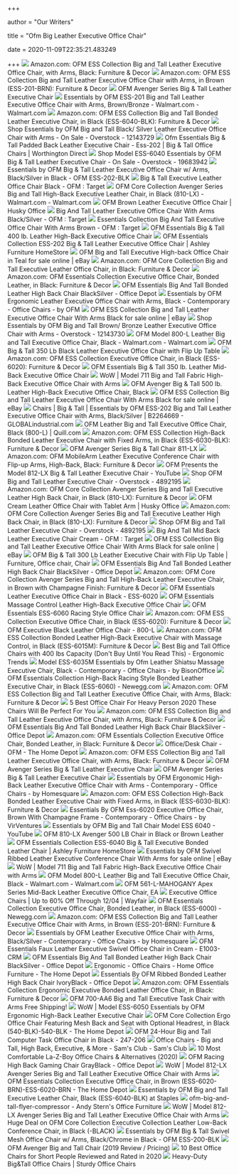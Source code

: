 +++
        
author = "Our Writers"
        
title = "Ofm Big Leather Executive Office Chair"
        
date = 2020-11-09T22:35:21.483249
        
+++
[ ![](https://images-na.ssl-images-amazon.com/images/I/71APmStHHQL._AC_SL1500_.jpg)](https://images-na.ssl-images-amazon.com/images/I/71APmStHHQL._AC_SL1500_.jpg) Amazon.com: OFM ESS Collection Big and Tall Leather Executive Office Chair,  with Arms, Black: Furniture & Decor
[ ![](https://images-na.ssl-images-amazon.com/images/I/61igAlMgLiL._AC_SY550_.jpg)](https://images-na.ssl-images-amazon.com/images/I/61igAlMgLiL._AC_SY550_.jpg) Amazon.com: OFM ESS Collection Big and Tall Leather Executive Office Chair  with Arms, in Brown (ESS-201-BRN): Furniture & Decor
[ ![](https://www.huskyoffice.com/pub/media/catalog/product/cache/01773d7e6dfc35831bce716b65132fbb/8/1-3390-11915/ofm-avenger-series-500-lb-big-a-tall-high-back-leather-executive-office-chair.jpg)](https://www.huskyoffice.com/pub/media/catalog/product/cache/01773d7e6dfc35831bce716b65132fbb/8/1-3390-11915/ofm-avenger-series-500-lb-big-a-tall-high-back-leather-executive-office-chair.jpg) OFM Avenger Series Big & Tall Leather Executive Chair
[ ![](https://i5.walmartimages.com/asr/0371ed8d-4a22-4d0c-9f91-72e1cad680db_1.d6145be3eca12953f94058e1fcb32d2c.jpeg)](https://i5.walmartimages.com/asr/0371ed8d-4a22-4d0c-9f91-72e1cad680db_1.d6145be3eca12953f94058e1fcb32d2c.jpeg) Essentials by OFM ESS-201 Big and Tall Leather Executive Office Chair with  Arms, Brown/Bronze - Walmart.com - Walmart.com
[ ![](https://images-na.ssl-images-amazon.com/images/I/71UW8MRo81L._AC_SY355_.jpg)](https://images-na.ssl-images-amazon.com/images/I/71UW8MRo81L._AC_SY355_.jpg) Amazon.com: OFM ESS Collection Big and Tall Bonded Leather Executive Chair,  in Black (ESS-6040-BLK): Furniture & Decor
[ ![](https://ak1.ostkcdn.com/images/products/12143729/Essentials-by-OFM-Big-and-Tall-Leather-Executive-Office-Chair-with-Arms-Black-Silver-43f15eb0-1c2a-4408-b917-099868a73b80_600.jpg?impolicy=medium)](https://ak1.ostkcdn.com/images/products/12143729/Essentials-by-OFM-Big-and-Tall-Leather-Executive-Office-Chair-with-Arms-Black-Silver-43f15eb0-1c2a-4408-b917-099868a73b80_600.jpg?impolicy=medium) Shop Essentials by OFM Big and Tall Black/ Silver Leather Executive Office  Chair with Arms - On Sale - Overstock - 12143729
[ ![](https://d1zloi9myumgkb.cloudfront.net/images/ess-202-ofm-leather-exec-chair-main.jpg)](https://d1zloi9myumgkb.cloudfront.net/images/ess-202-ofm-leather-exec-chair-main.jpg) Ofm Essentials Big & Tall Padded Back Leather Executive Chair - Ess-202 |  Big & Tall Office Chairs | Worthington Direct
[ ![](https://ak1.ostkcdn.com/images/products/19683942/Model-ESS-6040-Essentials-by-OFM-Big-Tall-Leather-Executive-Chair-313332bf-932c-4502-a604-1fb5df6fdacf_600.jpg?impolicy=medium)](https://ak1.ostkcdn.com/images/products/19683942/Model-ESS-6040-Essentials-by-OFM-Big-Tall-Leather-Executive-Chair-313332bf-932c-4502-a604-1fb5df6fdacf_600.jpg?impolicy=medium) Shop Model ESS-6040 Essentials by OFM Big & Tall Leather Executive Chair -  On Sale - Overstock - 19683942
[ ![](https://www.totallyfurniture.com/pub/media/catalog/product/cache/3754b7b902350ba102a62a0129632678/h/t/httpssep.yimg.comaytotallyfurnitureessentials-by-ofm-big-tall-leather-executive-office-chair-w-arms-black-silver-in-black-ofm-ess-202-blk-5.gif)](https://www.totallyfurniture.com/pub/media/catalog/product/cache/3754b7b902350ba102a62a0129632678/h/t/httpssep.yimg.comaytotallyfurnitureessentials-by-ofm-big-tall-leather-executive-office-chair-w-arms-black-silver-in-black-ofm-ess-202-blk-5.gif) Essentials by OFM Big & Tall Leather Executive Office Chair w/ Arms,  Black/Silver in Black - OFM ESS-202-BLK
[ ![](https://target.scene7.com/is/image/Target/GUEST_a6863ad6-13a2-4fb8-b35e-0de4e5552f89?wid=488&hei=488&fmt=pjpeg)](https://target.scene7.com/is/image/Target/GUEST_a6863ad6-13a2-4fb8-b35e-0de4e5552f89?wid=488&hei=488&fmt=pjpeg) Big & Tall Executive Leather Office Chair Black - OFM : Target
[ ![](https://i5.walmartimages.com/asr/b62ab031-962e-457e-a9d9-d2f8ed7daf93_1.370b562ff3ad720510b1e91fc60a81eb.jpeg?odnWidth=612&odnHeight=612&odnBg=ffffff)](https://i5.walmartimages.com/asr/b62ab031-962e-457e-a9d9-d2f8ed7daf93_1.370b562ff3ad720510b1e91fc60a81eb.jpeg?odnWidth=612&odnHeight=612&odnBg=ffffff) OFM Core Collection Avenger Series Big and Tall High-Back Executive Leather  Chair, in Black (810-LX) - Walmart.com - Walmart.com
[ ![](https://www.huskyoffice.com/pub/media/catalog/product/cache/01773d7e6dfc35831bce716b65132fbb/f/f-3389-11906/ofm-avenger-series-400-lb-big-a-tall-executive-brown-leather-office-chair.jpg)](https://www.huskyoffice.com/pub/media/catalog/product/cache/01773d7e6dfc35831bce716b65132fbb/f/f-3389-11906/ofm-avenger-series-400-lb-big-a-tall-executive-brown-leather-office-chair.jpg) OFM Brown Leather Executive Office Chair | Husky Office
[ ![](https://target.scene7.com/is/image/Target/GUEST_0a616c1b-0b46-414c-b62f-80fa7262b996?wid=488&hei=488&fmt=pjpeg)](https://target.scene7.com/is/image/Target/GUEST_0a616c1b-0b46-414c-b62f-80fa7262b996?wid=488&hei=488&fmt=pjpeg) Big And Tall Leather Executive Office Chair With Arms Black/Silver - OFM :  Target
[ ![](https://target.scene7.com/is/image/Target/GUEST_8280506e-da4a-4bc0-959e-f4bfcb225e7d?wid=488&hei=488&fmt=pjpeg)](https://target.scene7.com/is/image/Target/GUEST_8280506e-da4a-4bc0-959e-f4bfcb225e7d?wid=488&hei=488&fmt=pjpeg) Essentials Collection Big And Tall Executive Office Chair With Arms Brown -  OFM : Target
[ ![](https://smhttp-ssl-88434.nexcesscdn.net/media/catalog/product/cache/1/image/396x409/9df78eab33525d08d6e5fb8d27136e95/o/f/ofm-ess-201.jpg)](https://smhttp-ssl-88434.nexcesscdn.net/media/catalog/product/cache/1/image/396x409/9df78eab33525d08d6e5fb8d27136e95/o/f/ofm-ess-201.jpg) OFM Essentials Big & Tall 400 lb. Leather High-Back Executive Office Chair
[ ![](https://ashleyfurniture.scene7.com/is/image/AshleyFurniture/H600001075_1?$AFHS-PDP-Main$)](https://ashleyfurniture.scene7.com/is/image/AshleyFurniture/H600001075_1?$AFHS-PDP-Main$) OFM Essentials Collection ESS-202 Big & Tall Leather Executive Office Chair  | Ashley Furniture HomeStore
[ ![](https://i.ebayimg.com/00/s/MTYwMFgxNjAw/z/lewAAOSwvJVeCr6P/$_57.JPG?set_id=8800005007)](https://i.ebayimg.com/00/s/MTYwMFgxNjAw/z/lewAAOSwvJVeCr6P/$_57.JPG?set_id=8800005007) OFM Big and Tall Executive High-back Office Chair in Teal for sale online |  eBay
[ ![](https://images-na.ssl-images-amazon.com/images/I/81nCe4q-IlL._AC_SY606_.jpg)](https://images-na.ssl-images-amazon.com/images/I/81nCe4q-IlL._AC_SY606_.jpg) Amazon.com: OFM Core Collection Big and Tall Executive Leather Office Chair,  in Black: Furniture & Decor
[ ![](https://images-na.ssl-images-amazon.com/images/I/7169RpWQY2L._AC_SX679_.jpg)](https://images-na.ssl-images-amazon.com/images/I/7169RpWQY2L._AC_SX679_.jpg) Amazon.com: OFM Essentials Collection Executive Office Chair, Bonded Leather,  in Black: Furniture & Decor
[ ![](https://media.officedepot.com/image/upload/b_rgb:FFFFFF,c_pad,dpr_1.0,f_auto,h_666,q_auto,w_500/c_pad,h_666,w_500/v1/products/235580/235580_o05?pgw=1)](https://media.officedepot.com/image/upload/b_rgb:FFFFFF,c_pad,dpr_1.0,f_auto,h_666,q_auto,w_500/c_pad,h_666,w_500/v1/products/235580/235580_o05?pgw=1) OFM Essentials Big And Tall Bonded Leather High Back Chair BlackSilver -  Office Depot
[ ![](https://st.hzcdn.com/simgs/c3e16b2e077d674d_9-6064/home-design.jpg)](https://st.hzcdn.com/simgs/c3e16b2e077d674d_9-6064/home-design.jpg) Essentials by OFM Ergonomic Leather Executive Office Chair with Arms, Black  - Contemporary - Office Chairs - by OFM
[ ![](https://i.ebayimg.com/images/g/NREAAOSw7f9fd45Z/s-l1600.jpg)](https://i.ebayimg.com/images/g/NREAAOSw7f9fd45Z/s-l1600.jpg) OFM ESS Collection Big and Tall Leather Executive Office Chair With Arms  Black for sale online | eBay
[ ![](https://ak1.ostkcdn.com/images/products/12143730/Essentials-by-OFM-Big-and-Tall-Leather-Executive-Office-Chair-with-Arms-Brown-Bronze-4807bd87-7588-49ff-a337-cf6983f5fb1a.jpg)](https://ak1.ostkcdn.com/images/products/12143730/Essentials-by-OFM-Big-and-Tall-Leather-Executive-Office-Chair-with-Arms-Brown-Bronze-4807bd87-7588-49ff-a337-cf6983f5fb1a.jpg) Shop Essentials by OFM Big and Tall Brown/ Bronze Leather Executive Office  Chair with Arms - Overstock - 12143730
[ ![](https://i5.walmartimages.com/asr/7e87395c-cb28-4d51-a76a-6b5c4d0d842e_1.548312ae92241bbe7b95af44eda387a8.jpeg)](https://i5.walmartimages.com/asr/7e87395c-cb28-4d51-a76a-6b5c4d0d842e_1.548312ae92241bbe7b95af44eda387a8.jpeg) OFM Model 800-L Leather Big and Tall Executive Office Chair, Black -  Walmart.com - Walmart.com
[ ![](https://www.efurnituremax.com/pub/media/catalog/product/cache/01773d7e6dfc35831bce716b65132fbb/o/r-3749-12747/ofm-big-a-tall-350-lb-black-leather-executive-office-chair-with-flip-up-table.jpg)](https://www.efurnituremax.com/pub/media/catalog/product/cache/01773d7e6dfc35831bce716b65132fbb/o/r-3749-12747/ofm-big-a-tall-350-lb-black-leather-executive-office-chair-with-flip-up-table.jpg) OFM Big & Tall 350 Lb Black Leather Executive Office Chair with Flip Up  Table
[ ![](https://images-na.ssl-images-amazon.com/images/I/8121PAzGT9L._SL1500_.jpg)](https://images-na.ssl-images-amazon.com/images/I/8121PAzGT9L._SL1500_.jpg) Amazon.com: OFM ESS Collection Executive Office Chair, in Black (ESS-6020):  Furniture & Decor
[ ![](https://smhttp-ssl-88434.nexcesscdn.net/media/catalog/product/cache/1/image/396x409/9df78eab33525d08d6e5fb8d27136e95/o/f/ofm-ess-6040.jpg)](https://smhttp-ssl-88434.nexcesscdn.net/media/catalog/product/cache/1/image/396x409/9df78eab33525d08d6e5fb8d27136e95/o/f/ofm-ess-6040.jpg) OFM Essentials Big & Tall 350 lb. Leather Mid-Back Executive Office Chair
[ ![](http://www.vqvgroup.com/v/vspfiles/photos/711-301-2.jpg)](http://www.vqvgroup.com/v/vspfiles/photos/711-301-2.jpg) WoW | Model 711 Big and Tall Fabric High-Back Executive Office Chair with  Arms
[ ![](https://smhttp-ssl-88434.nexcesscdn.net/media/catalog/product/cache/1/image/396x409/9df78eab33525d08d6e5fb8d27136e95/8/1/810-lx_2_1.jpg)](https://smhttp-ssl-88434.nexcesscdn.net/media/catalog/product/cache/1/image/396x409/9df78eab33525d08d6e5fb8d27136e95/8/1/810-lx_2_1.jpg) OFM Avenger Big & Tall 500 lb. Leather High-Back Executive Office Chair,  Black
[ ![](https://i.ebayimg.com/images/g/bEwAAOSwTfBdkd3E/s-l1600.jpg)](https://i.ebayimg.com/images/g/bEwAAOSwTfBdkd3E/s-l1600.jpg) OFM ESS Collection Big and Tall Leather Executive Office Chair With Arms  Black for sale online | eBay
[ ![](https://i.ytimg.com/vi/1jK5H-uzJ7c/maxresdefault.jpg)](https://i.ytimg.com/vi/1jK5H-uzJ7c/maxresdefault.jpg) Chairs | Big & Tall | Essentials by OFM ESS-202 Big and Tall Leather  Executive Office Chair with Arms, Black/Silver | B2264669 -  GLOBALindustrial.com
[ ![](https://www.quill.com/is/image/Quill/sp55255972_s7?$img400$)](https://www.quill.com/is/image/Quill/sp55255972_s7?$img400$) OFM Leather Big and Tall Executive Office Chair, Black (800-L) | Quill.com
[ ![](https://images-na.ssl-images-amazon.com/images/I/71Oc8JB0nBL._AC_SX679_.jpg)](https://images-na.ssl-images-amazon.com/images/I/71Oc8JB0nBL._AC_SX679_.jpg) Amazon.com: OFM ESS Collection High-Back Bonded Leather Executive Chair  with Fixed Arms, in Black (ESS-6030-BLK): Furniture & Decor
[ ![](https://cdn11.bigcommerce.com/s-i16nt17fuj/images/stencil/1280x1280/products/4912/12287/OFM-811-LX-2__35941.1549487628.jpg?c=2)](https://cdn11.bigcommerce.com/s-i16nt17fuj/images/stencil/1280x1280/products/4912/12287/OFM-811-LX-2__35941.1549487628.jpg?c=2) OFM Avenger Series Big & Tall Chair 811-LX
[ ![](https://m.media-amazon.com/images/I/41VY06gQ61L._AC_UL400_.jpg)](https://m.media-amazon.com/images/I/41VY06gQ61L._AC_UL400_.jpg) Amazon.com: OFM MobileArm Leather Executive Conference Chair with Flip-up  Arms, High-Back, Black: Furniture & Decor
[ ![](https://i.ytimg.com/vi/_O0JYBUpTRg/maxresdefault.jpg)](https://i.ytimg.com/vi/_O0JYBUpTRg/maxresdefault.jpg) OFM Presents the Model 812-LX Big & Tall Leather Executive Chair - YouTube
[ ![](https://ak1.ostkcdn.com/images/products/4892195/OFM-Big-and-Tall-Leather-Executive-Chair-657afe17-c304-423c-9e84-b2550852584e.jpg)](https://ak1.ostkcdn.com/images/products/4892195/OFM-Big-and-Tall-Leather-Executive-Chair-657afe17-c304-423c-9e84-b2550852584e.jpg) Shop OFM Big and Tall Leather Executive Chair - Overstock - 4892195
[ ![](https://images-na.ssl-images-amazon.com/images/I/81vML7NoyRL._SX466_.jpg)](https://images-na.ssl-images-amazon.com/images/I/81vML7NoyRL._SX466_.jpg) Amazon.com: OFM Core Collection Avenger Series Big and Tall Executive  Leather High Back Chair, in Black (810-LX): Furniture & Decor
[ ![](https://www.huskyoffice.com/pub/media/catalog/product/cache/01773d7e6dfc35831bce716b65132fbb/o/r-3746-12735/ofm-big-a-tall-300-lb-leather-executive-chair-with-flip-up-table.jpg)](https://www.huskyoffice.com/pub/media/catalog/product/cache/01773d7e6dfc35831bce716b65132fbb/o/r-3746-12735/ofm-big-a-tall-300-lb-leather-executive-chair-with-flip-up-table.jpg) OFM Cream Leather Office Chair with Tablet Arm | Husky Office
[ ![](https://images-na.ssl-images-amazon.com/images/I/51FJ2J2rH2L._SL1000_.jpg)](https://images-na.ssl-images-amazon.com/images/I/51FJ2J2rH2L._SL1000_.jpg) Amazon.com: OFM Core Collection Avenger Series Big and Tall Executive  Leather High Back Chair, in Black (810-LX): Furniture & Decor
[ ![](https://ak1.ostkcdn.com/images/products/4892195/OFM-Big-and-Tall-Leather-Executive-Chair-f576010f-b63c-43e1-9fb6-63f9a69e726e.jpg)](https://ak1.ostkcdn.com/images/products/4892195/OFM-Big-and-Tall-Leather-Executive-Chair-f576010f-b63c-43e1-9fb6-63f9a69e726e.jpg) Shop OFM Big and Tall Leather Executive Chair - Overstock - 4892195
[ ![](https://target.scene7.com/is/image/Target/GUEST_13c83727-3688-4730-b9ca-105b861e9d66?wid=488&hei=488&fmt=pjpeg)](https://target.scene7.com/is/image/Target/GUEST_13c83727-3688-4730-b9ca-105b861e9d66?wid=488&hei=488&fmt=pjpeg) Big And Tall Mid Back Leather Executive Chair Cream - OFM : Target
[ ![](https://i.ebayimg.com/images/g/iJwAAOSweF1dkd3E/s-l1600.jpg)](https://i.ebayimg.com/images/g/iJwAAOSweF1dkd3E/s-l1600.jpg) OFM ESS Collection Big and Tall Leather Executive Office Chair With Arms  Black for sale online | eBay
[ ![](https://i.pinimg.com/originals/a7/eb/38/a7eb38714acc7953f3fc02dce9ef9a45.jpg)](https://i.pinimg.com/originals/a7/eb/38/a7eb38714acc7953f3fc02dce9ef9a45.jpg) OFM Big & Tall 300 Lb Leather Executive Chair with Flip Up Table | Furniture,  Office chair, Chair
[ ![](https://smedia.webcollage.net/rwvfp/wc/cp/27491479_legacycode/module/ofm/_cp/products/1519159993144/tab-67d805b4-0835-4005-a524-35b11bc2f0d6/c8131340-6429-43bd-be2d-f6791dfc177d.jpg.w240.jpg)](https://smedia.webcollage.net/rwvfp/wc/cp/27491479_legacycode/module/ofm/_cp/products/1519159993144/tab-67d805b4-0835-4005-a524-35b11bc2f0d6/c8131340-6429-43bd-be2d-f6791dfc177d.jpg.w240.jpg) OFM Essentials Big And Tall Bonded Leather High Back Chair BlackSilver -  Office Depot
[ ![](https://images-na.ssl-images-amazon.com/images/I/81N-xajZ3-L._AC_SL1500_.jpg)](https://images-na.ssl-images-amazon.com/images/I/81N-xajZ3-L._AC_SL1500_.jpg) Amazon.com: OFM Core Collection Avenger Series Big and Tall High-Back  Leather Executive Chair, in Brown with Champagne Finish: Furniture & Decor
[ ![](https://media.cymaxstores.com/Images/3788/1472161-4-L.jpg)](https://media.cymaxstores.com/Images/3788/1472161-4-L.jpg) OFM Essentials Leather Executive Office Chair in Black - ESS-6020
[ ![](https://smhttp-ssl-88434.nexcesscdn.net/media/catalog/product/cache/1/image/396x409/9df78eab33525d08d6e5fb8d27136e95/o/f/ofm-ess-6015m.jpg)](https://smhttp-ssl-88434.nexcesscdn.net/media/catalog/product/cache/1/image/396x409/9df78eab33525d08d6e5fb8d27136e95/o/f/ofm-ess-6015m.jpg) OFM Essentials Massage Control Leather High-Back Executive Office Chair
[ ![](https://cdn11.bigcommerce.com/s-i16nt17fuj/images/stencil/1280x1280/products/5148/12860/OFM-ESS-6060-2__44911.1549488735.jpg?c=2)](https://cdn11.bigcommerce.com/s-i16nt17fuj/images/stencil/1280x1280/products/5148/12860/OFM-ESS-6060-2__44911.1549488735.jpg?c=2) OFM Essentials ESS-6060 Racing Style Office Chair
[ ![](https://images-na.ssl-images-amazon.com/images/I/7169PjYofKL._SX342_.jpg)](https://images-na.ssl-images-amazon.com/images/I/7169PjYofKL._SX342_.jpg) Amazon.com: OFM ESS Collection Executive Office Chair, in Black (ESS-6020):  Furniture & Decor
[ ![](https://cdn10.bigcommerce.com/s-k76qlr/products/1534/images/8106/ofm-big-and-tall-leather-office-chair-800-l-1__97153.1425348211.500.659.jpg?c=2)](https://cdn10.bigcommerce.com/s-k76qlr/products/1534/images/8106/ofm-big-and-tall-leather-office-chair-800-l-1__97153.1425348211.500.659.jpg?c=2) OFM Executive Black Leather Office Chair - 800-L
[ ![](https://m.media-amazon.com/images/I/41NQx20wkZL._AC_SS350_.jpg)](https://m.media-amazon.com/images/I/41NQx20wkZL._AC_SS350_.jpg) Amazon.com: OFM ESS Collection Bonded Leather High-Back Executive Chair  with Massage Control, in Black (ESS-6015M): Furniture & Decor
[ ![](http://ergonomictrends.com/wp-content/uploads/2018/10/best-big-tall-office-chair-400-lbs.jpg)](http://ergonomictrends.com/wp-content/uploads/2018/10/best-big-tall-office-chair-400-lbs.jpg) Best Big and Tall Office Chairs with 400 lbs Capacity (Don't Buy Until You  Read This) - Ergonomic Trends
[ ![](https://st.hzcdn.com/simgs/e3a11dec09963f08_4-2263/home-design.jpg)](https://st.hzcdn.com/simgs/e3a11dec09963f08_4-2263/home-design.jpg) Model ESS-6035M Essentials by Ofm Leather Shiatsu Massage Executive Chair,  Black - Contemporary - Office Chairs - by BisonOffice
[ ![](https://c1.neweggimages.com/ProductImage/A00Y_1_20170521256477159.jpg)](https://c1.neweggimages.com/ProductImage/A00Y_1_20170521256477159.jpg) OFM Essentials Collection High-Back Racing Style Bonded Leather Executive  Chair, in Black (ESS-6060) - Newegg.com
[ ![](https://m.media-amazon.com/images/I/71tZTOvA8qL._AC_SS350_.jpg)](https://m.media-amazon.com/images/I/71tZTOvA8qL._AC_SS350_.jpg) Amazon.com: OFM ESS Collection Big and Tall Leather Executive Office Chair,  with Arms, Black: Furniture & Decor
[ ![](https://secobuy.com/wp-content/uploads/2020/08/5-Best-Office-Chair-For-Heavy-Person-2020-SeCoBuy-OFM-Essentials-Collection-Big-and-Tall-Bonded-Leather-Executive-Chair-2-1024x1024.jpg)](https://secobuy.com/wp-content/uploads/2020/08/5-Best-Office-Chair-For-Heavy-Person-2020-SeCoBuy-OFM-Essentials-Collection-Big-and-Tall-Bonded-Leather-Executive-Chair-2-1024x1024.jpg) 5 Best Office Chair For Heavy Person 2020 These Chairs Will Be Perfect For  You
[ ![](https://m.media-amazon.com/images/I/71KTqvfeocL._AC_UL400_.jpg)](https://m.media-amazon.com/images/I/71KTqvfeocL._AC_UL400_.jpg) Amazon.com: OFM ESS Collection Big and Tall Leather Executive Office Chair,  with Arms, Black: Furniture & Decor
[ ![](https://smedia.webcollage.net/rwvfp/wc/cp/27491479_legacycode/module/ofm/_cp/products/1519159993144/tab-67d805b4-0835-4005-a524-35b11bc2f0d6/9013d7bb-6250-4204-83b2-d25bcab1f354.jpg.w240.jpg)](https://smedia.webcollage.net/rwvfp/wc/cp/27491479_legacycode/module/ofm/_cp/products/1519159993144/tab-67d805b4-0835-4005-a524-35b11bc2f0d6/9013d7bb-6250-4204-83b2-d25bcab1f354.jpg.w240.jpg) OFM Essentials Big And Tall Bonded Leather High Back Chair BlackSilver -  Office Depot
[ ![](https://images-na.ssl-images-amazon.com/images/I/71eNi3TE1lL._AC_UL320_SR218,320_.jpg)](https://images-na.ssl-images-amazon.com/images/I/71eNi3TE1lL._AC_UL320_SR218,320_.jpg) Amazon.com: OFM Essentials Collection Executive Office Chair, Bonded Leather,  in Black: Furniture & Decor
[ ![](https://images.homedepot-static.com/productImages/91d06903-e9a8-491b-9a28-3b539caf8f3f/svn/gray-ofm-gaming-chairs-ess-6075fr-gry-64_400_compressed.jpg)](https://images.homedepot-static.com/productImages/91d06903-e9a8-491b-9a28-3b539caf8f3f/svn/gray-ofm-gaming-chairs-ess-6075fr-gry-64_400_compressed.jpg) Office/Desk Chair - OFM - The Home Depot
[ ![](https://m.media-amazon.com/images/I/81CW+nwLO4L._AC_UL400_.jpg)](https://m.media-amazon.com/images/I/81CW+nwLO4L._AC_UL400_.jpg) Amazon.com: OFM ESS Collection Big and Tall Leather Executive Office Chair,  with Arms, Black: Furniture & Decor
[ ![](https://www.huskyoffice.com/pub/media/catalog/product/cache/6ffffd84935289da5583801f80527c74/g/o-8411-23055/husky-officer-ares-500-lb-capacity-big-a-tall-padded-leather-executive-side-chair.jpg)](https://www.huskyoffice.com/pub/media/catalog/product/cache/6ffffd84935289da5583801f80527c74/g/o-8411-23055/husky-officer-ares-500-lb-capacity-big-a-tall-padded-leather-executive-side-chair.jpg) OFM Avenger Series Big & Tall Leather Executive Chair
[ ![](https://www.huskyoffice.com/pub/media/catalog/product/cache/6ffffd84935289da5583801f80527c74/g/o-2427-8614/husky-officer-heavy-duty-500-lb-capacity-big-a-tall-black-leather-office-chair-with-lumbar-support.jpg)](https://www.huskyoffice.com/pub/media/catalog/product/cache/6ffffd84935289da5583801f80527c74/g/o-2427-8614/husky-officer-heavy-duty-500-lb-capacity-big-a-tall-black-leather-office-chair-with-lumbar-support.jpg) OFM Avenger Series Big & Tall Leather Executive Chair
[ ![](https://st.hzcdn.com/simgs/44c114cf0be3359e_4-6069/home-design.jpg)](https://st.hzcdn.com/simgs/44c114cf0be3359e_4-6069/home-design.jpg) Essentials by OFM Ergonomic High-Back Leather Executive Office Chair with  Arms - Contemporary - Office Chairs - by Homesquare
[ ![](https://m.media-amazon.com/images/I/71i8lQYhomL._AC_UL400_.jpg)](https://m.media-amazon.com/images/I/71i8lQYhomL._AC_UL400_.jpg) Amazon.com: OFM ESS Collection High-Back Bonded Leather Executive Chair  with Fixed Arms, in Black (ESS-6030-BLK): Furniture & Decor
[ ![](https://st.hzcdn.com/simgs/bf716fc40d9345b5_9-0243/home-design.jpg)](https://st.hzcdn.com/simgs/bf716fc40d9345b5_9-0243/home-design.jpg) Essentials By OFM Ess-6020 Executive Office Chair, Brown With Champagne  Frame - Contemporary - Office Chairs - by VirVentures
[ ![](https://i.ytimg.com/vi/otHOAiDzOac/maxresdefault.jpg)](https://i.ytimg.com/vi/otHOAiDzOac/maxresdefault.jpg) Essentials by OFM Big and Tall Chair Model ESS 6040 - YouTube
[ ![](https://cdn11.bigcommerce.com/s-k76qlr/images/stencil/1280x1280/products/1528/8086/ofm-avenger-big-and-tall-high-back-executive-chair-810-lx-2__96779.1425348195.jpg?c=2?imbypass=on)](https://cdn11.bigcommerce.com/s-k76qlr/images/stencil/1280x1280/products/1528/8086/ofm-avenger-big-and-tall-high-back-executive-chair-810-lx-2__96779.1425348195.jpg?c=2?imbypass=on) OFM 810-LX Avenger 500 LB Chair in Black or Brown Leather
[ ![](https://ashleyfurniture.scene7.com/is/image/AshleyFurniture/H600001026_6?$AFHS-PDP-Main$)](https://ashleyfurniture.scene7.com/is/image/AshleyFurniture/H600001026_6?$AFHS-PDP-Main$) OFM Essentials Collection ESS-6040 Big & Tall Executive Bonded Leather Chair  | Ashley Furniture HomeStore
[ ![](https://i.ebayimg.com/images/g/mKYAAOSwCMFaRtDi/s-l1600.jpg)](https://i.ebayimg.com/images/g/mKYAAOSwCMFaRtDi/s-l1600.jpg) Essentials by OFM Swivel Ribbed Leather Executive Conference Chair With  Arms for sale online | eBay
[ ![](http://www.vqvgroup.com/v/vspfiles/photos/711-302-2.jpg)](http://www.vqvgroup.com/v/vspfiles/photos/711-302-2.jpg) WoW | Model 711 Big and Tall Fabric High-Back Executive Office Chair with  Arms
[ ![](https://i5.walmartimages.com/asr/fe410585-fe63-408e-a052-ec2c45c548d4_1.f0bed7bb1b9bf4a3eb53cd1d04468d8a.jpeg)](https://i5.walmartimages.com/asr/fe410585-fe63-408e-a052-ec2c45c548d4_1.f0bed7bb1b9bf4a3eb53cd1d04468d8a.jpeg) OFM Model 800-L Leather Big and Tall Executive Office Chair, Black -  Walmart.com - Walmart.com
[ ![](https://www.supplychimp.com/media/extendware/ewimageopt/media/inline/18/6/ofm-561-l-mahogany-apex-series-mid-back-leather-executive-office-chair-ea-0d8.jpg)](https://www.supplychimp.com/media/extendware/ewimageopt/media/inline/18/6/ofm-561-l-mahogany-apex-series-mid-back-leather-executive-office-chair-ea-0d8.jpg) OFM 561-L-MAHOGANY Apex Series Mid-Back Leather Executive Office Chair, EA
[ ![](https://secure.img1-fg.wfcdn.com/im/21450241/resize-h600-w600%5Ecompr-r85/1807/18076745/Executive+Office+Chairs.jpg)](https://secure.img1-fg.wfcdn.com/im/21450241/resize-h600-w600%5Ecompr-r85/1807/18076745/Executive+Office+Chairs.jpg) Executive Office Chairs | Up to 60% Off Through 12/04 | Wayfair
[ ![](https://c1.neweggimages.com/ProductImage/V0C5_131122902003636923AGxmO5YfiW.jpg)](https://c1.neweggimages.com/ProductImage/V0C5_131122902003636923AGxmO5YfiW.jpg) OFM Essentials Collection Executive Office Chair, Bonded Leather, in Black  (ESS-6000) - Newegg.com
[ ![](https://m.media-amazon.com/images/I/61DnYsYLIiL._AC_SS350_.jpg)](https://m.media-amazon.com/images/I/61DnYsYLIiL._AC_SS350_.jpg) Amazon.com: OFM ESS Collection Big and Tall Leather Executive Office Chair  with Arms, in Brown (ESS-201-BRN): Furniture & Decor
[ ![](https://st.hzcdn.com/simgs/7711d1380be33553_9-6063/home-design.jpg)](https://st.hzcdn.com/simgs/7711d1380be33553_9-6063/home-design.jpg) Essentials by OFM Leather Executive Office Chair with Arms, Black/Silver -  Contemporary - Office Chairs - by Homesquare
[ ![](https://media.cymaxstores.com/Images/3788/1651293-L.jpg)](https://media.cymaxstores.com/Images/3788/1651293-L.jpg) OFM Essentials Faux Leather Executive Swivel Office Chair in Cream -  E1003-CRM
[ ![](https://smedia.webcollage.net/rwvfp/wc/cp/27491479_legacycode/module/ofm/_cp/products/1519159993144/tab-67d805b4-0835-4005-a524-35b11bc2f0d6/2595c2af-a2dd-48af-a96b-5b4822756195.jpg.w240.jpg)](https://smedia.webcollage.net/rwvfp/wc/cp/27491479_legacycode/module/ofm/_cp/products/1519159993144/tab-67d805b4-0835-4005-a524-35b11bc2f0d6/2595c2af-a2dd-48af-a96b-5b4822756195.jpg.w240.jpg) OFM Essentials Big And Tall Bonded Leather High Back Chair BlackSilver -  Office Depot
[ ![](https://images.homedepot-static.com/productImages/fc5218e5-1c1f-4884-9fb7-1efcd499b4bd/svn/black-merax-ergonomic-chairs-pp189619baa-64_400.jpg)](https://images.homedepot-static.com/productImages/fc5218e5-1c1f-4884-9fb7-1efcd499b4bd/svn/black-merax-ergonomic-chairs-pp189619baa-64_400.jpg) Ergonomic - Office Chairs - Home Office Furniture - The Home Depot
[ ![](https://media.officedepot.com/image/upload/b_rgb:FFFFFF,c_pad,dpr_1.0,f_auto,h_1665,q_auto,w_1250/c_pad,h_1665,w_1250/v1/products/465074/465074_p_essentials_by_ofm_ribbed_bonded_leather_high_back_chair?pgw=1&pgwact=1)](https://media.officedepot.com/image/upload/b_rgb:FFFFFF,c_pad,dpr_1.0,f_auto,h_1665,q_auto,w_1250/c_pad,h_1665,w_1250/v1/products/465074/465074_p_essentials_by_ofm_ribbed_bonded_leather_high_back_chair?pgw=1&pgwact=1) Essentials By OFM Ribbed Bonded Leather High Back Chair IvoryBlack - Office  Depot
[ ![](https://m.media-amazon.com/images/I/71RF7czI6HL._AC_.__US500__.jpg)](https://m.media-amazon.com/images/I/71RF7czI6HL._AC_.__US500__.jpg) Amazon.com: OFM Essentials Collection Ergonomic Executive Bonded Leather  Office Chair, in Black: Furniture & Decor
[ ![](https://cdn10.bigcommerce.com/s-71bfm8/products/164826/images/389969/700-AA6.black__97293.1515611929.1280.1280.jpg?c=2)](https://cdn10.bigcommerce.com/s-71bfm8/products/164826/images/389969/700-AA6.black__97293.1515611929.1280.1280.jpg?c=2) OFM 700-AA6 Big and Tall Executive Task Chair with Arms Free Shipping!
[ ![](https://cdn3.volusion.com/36qtp.bg42e/v/vspfiles/photos/ESS-6050-2.jpg)](https://cdn3.volusion.com/36qtp.bg42e/v/vspfiles/photos/ESS-6050-2.jpg) WoW | Model ESS-6050 Essentials by OFM Ergonomic High-Back Leather  Executive Chair
[ ![](https://images.homedepot-static.com/productImages/7f7700a8-1f20-4569-a304-fcd397d3ba93/svn/black-ofm-executive-chairs-540-blk-64_600.jpg)](https://images.homedepot-static.com/productImages/7f7700a8-1f20-4569-a304-fcd397d3ba93/svn/black-ofm-executive-chairs-540-blk-64_600.jpg) OFM Core Collection Ergo Office Chair Featuring Mesh Back and Seat with  Optional Headrest, in Black (540-BLK)-540-BLK - The Home Depot
[ ![](https://media.cymaxstores.com/Images/3788/468839-L.jpg)](https://media.cymaxstores.com/Images/3788/468839-L.jpg) OFM 24-Hour Big and Tall Computer Task Office Chair in Black - 247-206
[ ![](https://scene7.samsclub.com/is/image/samsclub/0008919114065_A?wid=280&hei=280)](https://scene7.samsclub.com/is/image/samsclub/0008919114065_A?wid=280&hei=280) Office Chairs - Big and Tall, High Back, Executive, & More - Sam's Club -  Sam's Club
[ ![](https://images-na.ssl-images-amazon.com/images/I/81aYekFaRYL._AC_SL1500_.jpg)](https://images-na.ssl-images-amazon.com/images/I/81aYekFaRYL._AC_SL1500_.jpg) 10 Most Comfortable La-Z-Boy Office Chairs & Alternatives (2020)
[ ![](https://media.officedepot.com/image/upload/b_rgb:FFFFFF,c_pad,dpr_1.0,f_auto,h_1665,q_auto,w_1250/c_pad,h_1665,w_1250/v1/products/303784/303784_p?pgw=1&pgwact=1)](https://media.officedepot.com/image/upload/b_rgb:FFFFFF,c_pad,dpr_1.0,f_auto,h_1665,q_auto,w_1250/c_pad,h_1665,w_1250/v1/products/303784/303784_p?pgw=1&pgwact=1) OFM Racing High Back Gaming Chair GrayBlack - Office Depot
[ ![](https://cdn3.volusion.com/36qtp.bg42e/v/vspfiles/photos/812-LX-BRN-4.jpg)](https://cdn3.volusion.com/36qtp.bg42e/v/vspfiles/photos/812-LX-BRN-4.jpg) WoW | Model 812-LX Avenger Series Big and Tall Leather Executive Office  Chair with Arms
[ ![](https://images.homedepot-static.com/productImages/bdbb769c-b9e2-4aed-874c-043ca8c54762/svn/brown-ofm-executive-chairs-ess-6020-brn-40_600.jpg)](https://images.homedepot-static.com/productImages/bdbb769c-b9e2-4aed-874c-043ca8c54762/svn/brown-ofm-executive-chairs-ess-6020-brn-40_600.jpg) OFM Essentials Collection Executive Office Chair, in Brown  (ESS-6020-BRN)-ESS-6020-BRN - The Home Depot
[ ![](https://smedia.webcollage.net/rwvfp/wc/cp/1550693223329_021aad6b-fe07-4eac-b2ca-6e5313e14a21/module/ofm//_cp/products/1519160852113/tab-a1af5a15-52aa-4216-9dd0-38d6e8a4e64e/5c4fd863-c1b0-425c-a951-dbf1c01fad53.MP4.poster.jpg.w1920.jpg)](https://smedia.webcollage.net/rwvfp/wc/cp/1550693223329_021aad6b-fe07-4eac-b2ca-6e5313e14a21/module/ofm//_cp/products/1519160852113/tab-a1af5a15-52aa-4216-9dd0-38d6e8a4e64e/5c4fd863-c1b0-425c-a951-dbf1c01fad53.MP4.poster.jpg.w1920.jpg) Essentials by OFM Big and Tall Executive Leather Chair, Black  (ESS-6040-BLK) at Staples
[ ![](https://andysterns.com/wp-content/uploads/2014/10/ofm-big-and-tall-flyer-compressor.jpg)](https://andysterns.com/wp-content/uploads/2014/10/ofm-big-and-tall-flyer-compressor.jpg) ofm-big-and-tall-flyer-compressor - Andy Stern's Office Furniture
[ ![](https://cdn3.volusion.com/36qtp.bg42e/v/vspfiles/photos/812-LX-BRN-6.jpg)](https://cdn3.volusion.com/36qtp.bg42e/v/vspfiles/photos/812-LX-BRN-6.jpg) WoW | Model 812-LX Avenger Series Big and Tall Leather Executive Office  Chair with Arms
[ ![](https://images.prod.meredith.com/product/ba417468cfaef0f213070dd686b936c8/1521699734774/l/ofm-lo-back-executive-leather-chair-low-back-ergonomic-office-chair-black-505-l)](https://images.prod.meredith.com/product/ba417468cfaef0f213070dd686b936c8/1521699734774/l/ofm-lo-back-executive-leather-chair-low-back-ergonomic-office-chair-black-505-l) Huge Deal on OFM Core Collection Executive Collection Leather Low-Back  Conference Chair, in Black (-BLACK)
[ ![](https://www.totallyfurniture.com/pub/media/catalog/product/cache/3754b7b902350ba102a62a0129632678/h/t/httpssep.yimg.comaytotallyfurnitureessentials-by-ofm-big-tall-swivel-mesh-office-chair-w-arms-black-chrome-in-black-ofm-ess-200-blk-5.gif)](https://www.totallyfurniture.com/pub/media/catalog/product/cache/3754b7b902350ba102a62a0129632678/h/t/httpssep.yimg.comaytotallyfurnitureessentials-by-ofm-big-tall-swivel-mesh-office-chair-w-arms-black-chrome-in-black-ofm-ess-200-blk-5.gif) Essentials by OFM Big & Tall Swivel Mesh Office Chair w/ Arms, Black/Chrome  in Black - OFM ESS-200-BLK
[ ![](https://www.btod.com/blog/wp-content/uploads/2017/04/ofm-avenger-big-and-tall-chair-review-blog-header.jpg)](https://www.btod.com/blog/wp-content/uploads/2017/04/ofm-avenger-big-and-tall-chair-review-blog-header.jpg) OFM Avenger Big and Tall Chair (2019 Review / Pricing)
[ ![](https://www.theworkbuzz.com/wp-content/uploads/2020/02/ofm-executive-leather-office-chairs.jpg)](https://www.theworkbuzz.com/wp-content/uploads/2020/02/ofm-executive-leather-office-chairs.jpg) 10 Best Office Chairs for Short People Reviewed and Rated in 2020
[ ![](https://cdn3.volusion.com/pqxxr.cwnkt/v/vspfiles/photos/OFM-257-VAM-2T.jpg)](https://cdn3.volusion.com/pqxxr.cwnkt/v/vspfiles/photos/OFM-257-VAM-2T.jpg) Heavy-Duty Big&Tall Office Chairs | Sturdy Office Chairs
